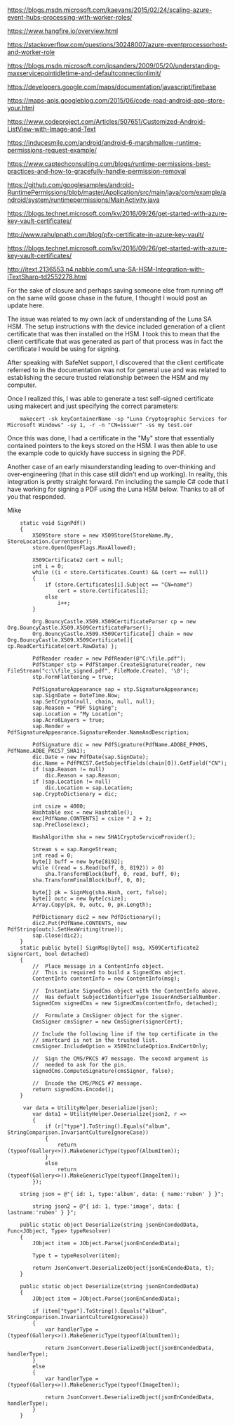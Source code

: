 # 

https://blogs.msdn.microsoft.com/kaevans/2015/02/24/scaling-azure-event-hubs-processing-with-worker-roles/

https://www.hangfire.io/overview.html

https://stackoverflow.com/questions/30248007/azure-eventprocessorhost-and-worker-role

https://blogs.msdn.microsoft.com/jpsanders/2009/05/20/understanding-maxservicepointidletime-and-defaultconnectionlimit/

https://developers.google.com/maps/documentation/javascript/firebase

https://maps-apis.googleblog.com/2015/06/code-road-android-app-store-your.html

https://www.codeproject.com/Articles/507651/Customized-Android-ListView-with-Image-and-Text

https://inducesmile.com/android/android-6-marshmallow-runtime-permissions-request-example/

https://www.captechconsulting.com/blogs/runtime-permissions-best-practices-and-how-to-gracefully-handle-permission-removal

https://github.com/googlesamples/android-RuntimePermissions/blob/master/Application/src/main/java/com/example/android/system/runtimepermissions/MainActivity.java

https://blogs.technet.microsoft.com/kv/2016/09/26/get-started-with-azure-key-vault-certificates/

http://www.rahulpnath.com/blog/pfx-certificate-in-azure-key-vault/

https://blogs.technet.microsoft.com/kv/2016/09/26/get-started-with-azure-key-vault-certificates/

http://itext.2136553.n4.nabble.com/Luna-SA-HSM-Integration-with-iTextSharp-td2552278.html

For the sake of closure and perhaps saving someone else from running off on the same wild goose chase in the future, I thought I would post an update here. 

The issue was related to my own lack of understanding of the Luna SA HSM.  The setup instructions with the device included generation of a client certificate that was then installed on the HSM.  I took this to mean that the client certificate that was generated as part of that process was in fact the certificate I would be using for signing. 

After speaking with SafeNet support, I discovered that the client certificate referred to in the documentation was not for general use and was related to establishing the secure trusted relationship between the HSM and my computer. 

Once I realized this, I was able to generate a test self-signed certificate using makecert and just specifying the correct parameters: 

        makecert -sk keyContainerName -sp "Luna Cryptographic Services for Microsoft Windows" -sy 1, -r -n "CN=issuer" -ss my test.cer 

Once this was done, I had a certificate in the "My" store that essentially contained pointers to the keys stored on the HSM.  I was then able to use the example code to quickly have success in signing the PDF. 

Another case of an early misunderstanding leading to over-thinking and over-engineering (that in this case still didn't end up working).  In reality, this integration is pretty straight forward.  I'm including the sample C# code that I have working for signing a PDF using the Luna HSM below. Thanks to all of you that responded. 

Mike 


        static void SignPdf() 
        { 
            X509Store store = new X509Store(StoreName.My, StoreLocation.CurrentUser); 
            store.Open(OpenFlags.MaxAllowed); 

            X509Certificate2 cert = null; 
            int i = 0; 
            while ((i < store.Certificates.Count) && (cert == null)) 
            { 
                if (store.Certificates[i].Subject == "CN=name") 
                    cert = store.Certificates[i]; 
                else 
                    i++; 
            } 

            Org.BouncyCastle.X509.X509CertificateParser cp = new Org.BouncyCastle.X509.X509CertificateParser(); 
            Org.BouncyCastle.X509.X509Certificate[] chain = new Org.BouncyCastle.X509.X509Certificate[]{ cp.ReadCertificate(cert.RawData) }; 

            PdfReader reader = new PdfReader(@"C:\file.pdf"); 
            PdfStamper stp = PdfStamper.CreateSignature(reader, new FileStream("c:\\file_signed.pdf", FileMode.Create), '\0'); 
            stp.FormFlattening = true; 

            PdfSignatureAppearance sap = stp.SignatureAppearance; 
            sap.SignDate = DateTime.Now; 
            sap.SetCrypto(null, chain, null, null); 
            sap.Reason = "PDF Signing"; 
            sap.Location = "My Location"; 
            sap.Acro6Layers = true; 
            sap.Render = PdfSignatureAppearance.SignatureRender.NameAndDescription; 

            PdfSignature dic = new PdfSignature(PdfName.ADOBE_PPKMS, PdfName.ADBE_PKCS7_SHA1); 
            dic.Date = new PdfDate(sap.SignDate); 
            dic.Name = PdfPKCS7.GetSubjectFields(chain[0]).GetField("CN"); 
            if (sap.Reason != null) 
                dic.Reason = sap.Reason; 
            if (sap.Location != null) 
                dic.Location = sap.Location; 
            sap.CryptoDictionary = dic; 

            int csize = 4000; 
            Hashtable exc = new Hashtable(); 
            exc[PdfName.CONTENTS] = csize * 2 + 2; 
            sap.PreClose(exc); 

            HashAlgorithm sha = new SHA1CryptoServiceProvider(); 

            Stream s = sap.RangeStream; 
            int read = 0; 
            byte[] buff = new byte[8192]; 
            while ((read = s.Read(buff, 0, 8192)) > 0) 
                sha.TransformBlock(buff, 0, read, buff, 0); 
            sha.TransformFinalBlock(buff, 0, 0); 

            byte[] pk = SignMsg(sha.Hash, cert, false); 
            byte[] outc = new byte[csize]; 
            Array.Copy(pk, 0, outc, 0, pk.Length); 

            PdfDictionary dic2 = new PdfDictionary(); 
            dic2.Put(PdfName.CONTENTS, new PdfString(outc).SetHexWriting(true)); 
            sap.Close(dic2); 
        } 
        static public byte[] SignMsg(Byte[] msg, X509Certificate2 signerCert, bool detached) 
        { 
            //  Place message in a ContentInfo object. 
            //  This is required to build a SignedCms object. 
            ContentInfo contentInfo = new ContentInfo(msg); 

            //  Instantiate SignedCms object with the ContentInfo above. 
            //  Has default SubjectIdentifierType IssuerAndSerialNumber. 
            SignedCms signedCms = new SignedCms(contentInfo, detached); 

            //  Formulate a CmsSigner object for the signer. 
            CmsSigner cmsSigner = new CmsSigner(signerCert); 

            // Include the following line if the top certificate in the 
            // smartcard is not in the trusted list. 
            cmsSigner.IncludeOption = X509IncludeOption.EndCertOnly; 

            //  Sign the CMS/PKCS #7 message. The second argument is 
            //  needed to ask for the pin. 
            signedCms.ComputeSignature(cmsSigner, false); 

            //  Encode the CMS/PKCS #7 message. 
            return signedCms.Encode(); 
        } 
        
         var data = UtilityHelper.Deserialize(json);
            var data1 = UtilityHelper.Deserialize(json2, r => 
            {
                if (r["type"].ToString().Equals("album", StringComparison.InvariantCultureIgnoreCase))
                {
                    return (typeof(Gallery<>)).MakeGenericType(typeof(AlbumItem));  
                }
                else
                    return (typeof(Gallery<>)).MakeGenericType(typeof(ImageItem));  
            });
            
        string json = @"{ id: 1, type:'album', data: { name:'ruben' } }";

            string json2 = @"{ id: 1, type:'image', data: { lastname:'ruben' } }";
        
        public static object Deserialize(string jsonEnCondedData, Func<JObject, Type> typeResolver)
        {
            JObject item = JObject.Parse(jsonEnCondedData);

            Type t = typeResolver(item);

            return JsonConvert.DeserializeObject(jsonEnCondedData, t);            
        }

        public static object Deserialize(string jsonEnCondedData)
        {
            JObject item = JObject.Parse(jsonEnCondedData);            

            if (item["type"].ToString().Equals("album", StringComparison.InvariantCultureIgnoreCase))
            {
                var handlerType = (typeof(Gallery<>)).MakeGenericType(typeof(AlbumItem));

                return JsonConvert.DeserializeObject(jsonEnCondedData, handlerType);
            }
            else
            {
                var handlerType = (typeof(Gallery<>)).MakeGenericType(typeof(ImageItem));

                return JsonConvert.DeserializeObject(jsonEnCondedData, handlerType);
            }
        }

